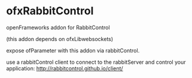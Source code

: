# ofxRabbitControl
openFrameworks addon for RabbitControl

(this addon depends on ofxLibwebsockets)

expose ofParameter with this addon via rabbitControl.

use a rabbitControl client to connect to the rabbitServer and control your application: 
http://rabbitcontrol.github.io/client/
